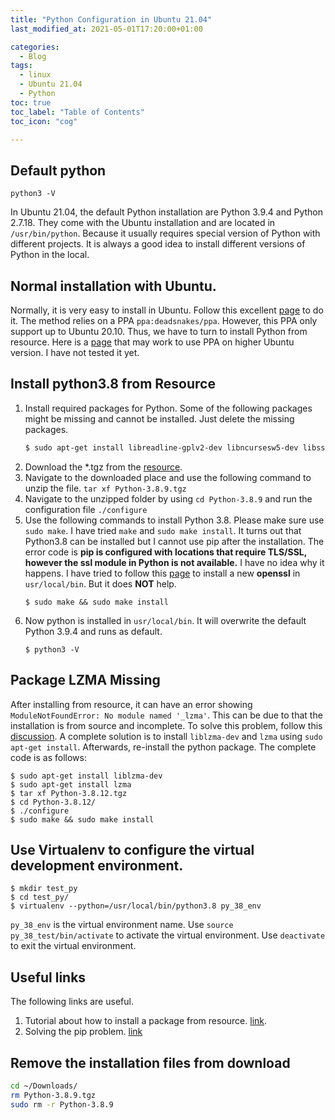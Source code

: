 ```yaml
---
title: "Python Configuration in Ubuntu 21.04"
last_modified_at: 2021-05-01T17:20:00+01:00

categories:
  - Blog
tags:
  - linux
  - Ubuntu 21.04
  - Python
toc: true
toc_label: "Table of Contents"
toc_icon: "cog"

---
```


## Default python
```
python3 -V
```
In Ubuntu 21.04, the default Python installation are Python 3.9.4 and Python 2.7.18. They come with the Ubuntu installation and are located in `/usr/bin/python`. Because it usually requires special version of Python with different projects. It is always a good idea to install different versions of Python in the local. 

## Normal installation with Ubuntu. 
Normally, it is very easy to install in Ubuntu. Follow this excellent [page](https://medium.com/analytics-vidhya/how-to-install-and-switch-between-different-python-versions-in-ubuntu-16-04-dc1726796b9b) to do it. The method relies on a PPA `ppa:deadsnakes/ppa`. However, this PPA only support up to Ubuntu 20.10. Thus, we have to turn to install Python from resource. Here is a [page](https://brennan.io/2021/06/21/deadsnakes-hirsute/) that may work to use PPA on higher Ubuntu version. I have not tested it yet. 

## Install python3.8 from Resource
1. Install required packages for Python. Some of the following packages might be missing and cannot be installed. Just delete the missing packages. 
   ```bash
   $ sudo apt-get install libreadline-gplv2-dev libncursesw5-dev libssl-dev libsqlite3-dev tk-dev libgdbm-dev libc6-dev libbz2-dev
   ```
2. Download the *.tgz from the [resource](https://www.python.org/downloads/source/). 
3. Navigate to the downloaded place and use the following command to unzip the file. `tar xf Python-3.8.9.tgz`
4. Navigate to the unzipped folder by using `cd Python-3.8.9` and run the configuration file `./configure`
5. Use the following commands to install Python 3.8. Please make sure use `sudo make`. I have tried `make` and `sudo make install`. It turns out that Python3.8 can be installed but I cannot use pip after the installation. The error code is **pip is configured with locations that require TLS/SSL, however the ssl module in Python is not available.** I have no idea why it happens. I have tried to follow this [page](https://help.dreamhost.com/hc/en-us/articles/360001435926-Installing-OpenSSL-locally-under-your-username) to install a new **openssl** in `usr/local/bin`. But it does **NOT** help. 
   ```console
   $ sudo make && sudo make install
   ```
6. Now python is installed in `usr/local/bin`. It will overwrite the default Python 3.9.4 and runs as default. 
   ```
   $ python3 -V
   ```

## Package LZMA Missing
After installing from resource, it can have an error showing `ModuleNotFoundError: No module named '_lzma'`. This can be due to that the installation is from source and incomplete. To solve this problem, follow this [discussion](https://stackoverflow.com/questions/57743230/userwarning-could-not-import-the-lzma-module-your-installed-python-is-incomple). A complete solution is to install `liblzma-dev` and `lzma` using `sudo apt-get install`. Afterwards, re-install the python package. The complete code is as follows: 

```console
$ sudo apt-get install liblzma-dev
$ sudo apt-get install lzma
$ tar xf Python-3.8.12.tgz
$ cd Python-3.8.12/
$ ./configure
$ sudo make && sudo make install
```

## Use Virtualenv to configure the virtual development environment. 
```
$ mkdir test_py
$ cd test_py/
$ virtualenv --python=/usr/local/bin/python3.8 py_38_env
```
`py_38_env` is the virtual environment name. Use `source py_38_test/bin/activate` to activate the virtual environment. Use `deactivate` to exit the virtual environment. 

## Useful links
The following links are useful. 
1. Tutorial about how to install a package from resource. [link](https://passingcuriosity.com/2015/installing-python-from-source/).
2. Solving the pip problem. [link](https://askubuntu.com/questions/1164352/cannot-use-pip-ubuntu-pip-is-configured-with-locations-that-require-tls-ssl)

## Remove the installation files from download
```bash
cd ~/Downloads/
rm Python-3.8.9.tgz
sudo rm -r Python-3.8.9
```
